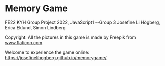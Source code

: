 # Memory Game
FE22 KYH Group Project 2022, JavaScript1
--Group 3
Josefine Li Högberg,
Erica Eklund,
Simon Lindberg 

Copyright: All the pictures in this game is made by Freepik from www.flaticon.com.

Welcome to experience the game online:
https://josefinelihogberg.github.io/memorygame/
